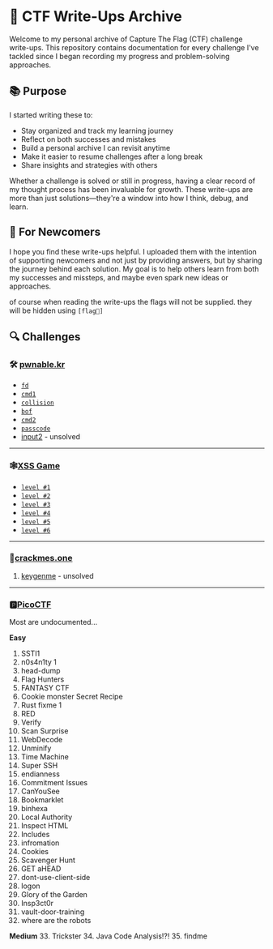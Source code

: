 # 🧠 CTF Write-Ups Archive

Welcome to my personal archive of Capture The Flag (CTF) challenge write-ups. This repository contains documentation for every challenge I've tackled since I began recording my progress and problem-solving approaches.

## 📚 Purpose

I started writing these to:

- Stay organized and track my learning journey
- Reflect on both successes and mistakes
- Build a personal archive I can revisit anytime
- Make it easier to resume challenges after a long break
- Share insights and strategies with others

Whether a challenge is solved or still in progress, having a clear record of my thought process has been invaluable for growth. These write-ups are more than just solutions—they're a window into how I think, debug, and learn.

## 🤝 For Newcomers

I hope you find these write-ups helpful. I uploaded them with the intention of supporting newcomers and not just by providing answers, but by sharing the journey behind each solution. My goal is to help others learn from both my successes and missteps, and maybe even spark new ideas or approaches.

of course when reading the write-ups the flags will not be supplied. they will be hidden using `[flag🤫]`

## 🔍 Challenges

### 🛠️ [pwnable.kr](http://pwnable.kr)
- [`fd`](./Pwnable.kr/fd.md)
- [`cmd1`](./Pwnable.kr/cmd1.md)
- [`collision`](./Pwnable.kr/collision.md)
- [`bof`](./Pwnable.kr/bof.md)
- [`cmd2`](./Pwnable.kr/cmd2.md)
- [`passcode`](./Pwnable.kr/passcode.md)
- [input2](./Pwnable.kr/input2.md) - unsolved

---
### 🕸️[XSS Game](https://xss-game.appspot.com/)
- [`level #1`](./XSS%20Game/Level%201.md)
- [`level #2`](./XSS%20Game/level%202)
- [`level #3`](./XSS%20Game/level%203)
- [`level #4`](./XSS%20Game/Level%204.md)
- [`level #5`](./XSS%20Game/Level%205.md)
- [`level #6`](./XSS%20Game/Level%206.md)

---

### 🍘[crackmes.one](https://crackmes.one)
1. [keygenme](./Crackmes.one/keygenme.md) - unsolved

---
### 🅿️[PicoCTF](https://picoctf.org) 
Most are undocumented...

**Easy**
1. SSTI1
2. n0s4n1ty 1
3. head-dump
4. Flag Hunters
5. FANTASY CTF
6. Cookie monster Secret Recipe
7. Rust fixme 1
8. RED
9. Verify
10. Scan Surprise
11. WebDecode
12. Unminify
13. Time Machine
14. Super SSH
15. endianness
16. Commitment Issues
17. CanYouSee
18. Bookmarklet
19. binhexa
20. Local Authority
21. Inspect HTML
22. Includes
23. infromation
24. Cookies
25. Scavenger Hunt
26. GET aHEAD
27. dont-use-client-side
28. logon
29. Glory of the Garden
30. Insp3ct0r
31. vault-door-training
32. where are the robots

**Medium**
33. Trickster
34. Java Code Analysis!?!
35. findme